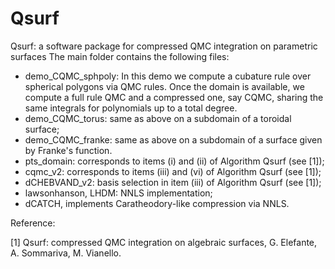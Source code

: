 # Qsurf
Qsurf: a software package for compressed QMC integration on parametric surfaces 
The main folder contains the following files:

- demo_CQMC_sphpoly: In this demo we compute a cubature rule over spherical polygons via QMC rules. Once the domain is available, we compute a full rule QMC and a compressed one, say CQMC, sharing the same integrals for polynomials up to a total degree.
- demo_CQMC_torus: same as above on a subdomain of a toroidal surface;
- demo_CQMC_franke: same as above on a subdomain of a surface given by Franke's function.
- pts_domain: corresponds to items (i) and (ii) of Algorithm Qsurf (see [1]);
- cqmc_v2: corresponds to items (iii) and (vi) of Algorithm Qsurf (see [1]);
- dCHEBVAND_v2: basis selection in item (iii) of Algorithm Qsurf (see [1]);
- lawsonhanson, LHDM: NNLS implementation;
- dCATCH, implements Caratheodory-like compression via NNLS.

Reference:

[1] Qsurf: compressed QMC integration on algebraic surfaces,
G. Elefante, A. Sommariva, M. Vianello.
